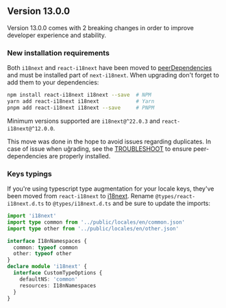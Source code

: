 ## Version 13.0.0

Version 13.0.0 comes with 2 breaking changes in order to improve developer experience and
stability.

### New installation requirements

Both `i18next` and `react-i18next` have been moved to [peerDependencies](https://github.com/npm/rfcs/blob/main/implemented/0030-no-install-optional-peer-deps.md)
and must be installed part of `next-i18next`. When upgrading don't forget to add them to your dependencies:

```bash
npm install react-i18next i18next --save  # NPM
yarn add react-i18next i18next            # Yarn
pnpm add react-i18next i18next --save     # PNPM
```

Minimum versions supported are `i18next@^22.0.3` and `react-i18next@^12.0.0`.

This move was done in the hope to avoid issues regarding duplicates. In case of issue when
uĝrading, see the [TROUBLESHOOT](https://github.com/i18next/next-i18next/blob/master/TROUBLESHOOT.md#multiple-instances)
to ensure peer-dependencies are properly installed.

### Keys typings

If you're using typescript type augmentation for your locale keys, they've been moved from `react-i18next` to [i18next](https://www.i18next.com/overview/typescript).
Rename `@types/react-i18next.d.ts` to `@types/i18next.d.ts` and be sure to update the imports:

```typescript
import 'i18next'
import type common from '../public/locales/en/common.json'
import type other from '../public/locales/en/other.json'

interface I18nNamespaces {
  common: typeof common
  other: typeof other
}
declare module 'i18next' {
  interface CustomTypeOptions {
    defaultNS: 'common'
    resources: I18nNamespaces
  }
}
```
